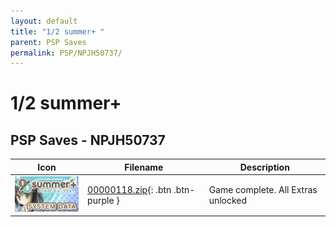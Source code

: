 ```yaml
---
layout: default
title: "1/2 summer+ "
parent: PSP Saves
permalink: PSP/NPJH50737/
---
```

# 1/2 summer+ 

## PSP Saves - NPJH50737

| Icon | Filename | Description |
|------|----------|-------------|
| ![1/2 summer+ ](ICON0.PNG) | [00000118.zip](00000118.zip){: .btn .btn-purple } | Game complete. All Extras unlocked |

